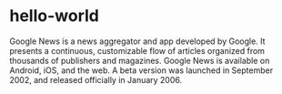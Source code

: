 # hello-world
Google News is a news aggregator and app developed by Google. It presents a continuous, customizable flow of articles organized from thousands of publishers and magazines. Google News is available on Android, iOS, and the web. A beta version was launched in September 2002, and released officially in January 2006.
